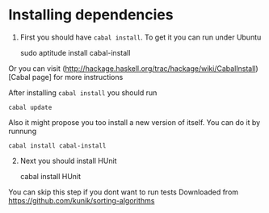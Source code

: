 Installing dependencies
=======================
1. First you should have `cabal install`. To get it you can run under Ubuntu

    sudo aptitude install cabal-install

Or you can visit (http://hackage.haskell.org/trac/hackage/wiki/CabalInstall)[Cabal page] for more instructions

After installing `cabal install` you should run

    cabal update

Also it might propose you too install a new version of itself. You can do it by runnung

    cabal install cabal-install

2. Next you should install HUnit

    cabal install HUnit

You can skip this step if you dont want to run tests
Downloaded from https://github.com/kunik/sorting-algorithms